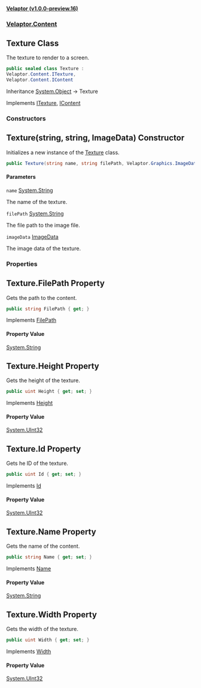 #### [Velaptor (v1.0.0-preview.16)](./namespaces.md 'Velaptor Namespaces')
### [Velaptor.Content](./Velaptor.Content.md 'Velaptor.Content')

## Texture Class

The texture to render to a screen.

```csharp
public sealed class Texture :
Velaptor.Content.ITexture,
Velaptor.Content.IContent
```

Inheritance [System.Object](https://docs.microsoft.com/en-us/dotnet/api/System.Object 'System.Object') → Texture

Implements [ITexture](./Velaptor.Content.ITexture.md 'Velaptor.Content.ITexture'), [IContent](./Velaptor.Content.IContent.md 'Velaptor.Content.IContent')
### Constructors

<a name='Velaptor.Content.Texture.Texture(string,string,Velaptor.Graphics.ImageData)'></a>

## Texture(string, string, ImageData) Constructor

Initializes a new instance of the [Texture](./Velaptor.Content.Texture.md 'Velaptor.Content.Texture') class.

```csharp
public Texture(string name, string filePath, Velaptor.Graphics.ImageData imageData);
```
#### Parameters

<a name='Velaptor.Content.Texture.Texture(string,string,Velaptor.Graphics.ImageData).name'></a>

`name` [System.String](https://docs.microsoft.com/en-us/dotnet/api/System.String 'System.String')

The name of the texture.

<a name='Velaptor.Content.Texture.Texture(string,string,Velaptor.Graphics.ImageData).filePath'></a>

`filePath` [System.String](https://docs.microsoft.com/en-us/dotnet/api/System.String 'System.String')

The file path to the image file.

<a name='Velaptor.Content.Texture.Texture(string,string,Velaptor.Graphics.ImageData).imageData'></a>

`imageData` [ImageData](./Velaptor.Graphics.ImageData.md 'Velaptor.Graphics.ImageData')

The image data of the texture.
### Properties

<a name='Velaptor.Content.Texture.FilePath'></a>

## Texture.FilePath Property

Gets the path to the content.

```csharp
public string FilePath { get; }
```

Implements [FilePath](./Velaptor.Content.IContent.md#Velaptor.Content.IContent.FilePath 'Velaptor.Content.IContent.FilePath')

#### Property Value
[System.String](https://docs.microsoft.com/en-us/dotnet/api/System.String 'System.String')

<a name='Velaptor.Content.Texture.Height'></a>

## Texture.Height Property

Gets the height of the texture.

```csharp
public uint Height { get; set; }
```

Implements [Height](./Velaptor.Content.ITexture.md#Velaptor.Content.ITexture.Height 'Velaptor.Content.ITexture.Height')

#### Property Value
[System.UInt32](https://docs.microsoft.com/en-us/dotnet/api/System.UInt32 'System.UInt32')

<a name='Velaptor.Content.Texture.Id'></a>

## Texture.Id Property

Gets he ID of the texture.

```csharp
public uint Id { get; set; }
```

Implements [Id](./Velaptor.Content.ITexture.md#Velaptor.Content.ITexture.Id 'Velaptor.Content.ITexture.Id')

#### Property Value
[System.UInt32](https://docs.microsoft.com/en-us/dotnet/api/System.UInt32 'System.UInt32')

<a name='Velaptor.Content.Texture.Name'></a>

## Texture.Name Property

Gets the name of the content.

```csharp
public string Name { get; set; }
```

Implements [Name](./Velaptor.Content.IContent.md#Velaptor.Content.IContent.Name 'Velaptor.Content.IContent.Name')

#### Property Value
[System.String](https://docs.microsoft.com/en-us/dotnet/api/System.String 'System.String')

<a name='Velaptor.Content.Texture.Width'></a>

## Texture.Width Property

Gets the width of the texture.

```csharp
public uint Width { get; set; }
```

Implements [Width](./Velaptor.Content.ITexture.md#Velaptor.Content.ITexture.Width 'Velaptor.Content.ITexture.Width')

#### Property Value
[System.UInt32](https://docs.microsoft.com/en-us/dotnet/api/System.UInt32 'System.UInt32')